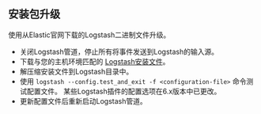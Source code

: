 ## 安装包升级

使用从Elastic官网下载的Logstash二进制文件升级。

- 关闭Logstash管道，停止所有将事件发送到Logstash的输入源。
- 下载与您的主机环境匹配的 [Logstash安装文件](https://www.elastic.co/cn/downloads/logstash)。
- 解压缩安装文件到Logstash目录中。
- 使用 `logstash --config.test_and_exit -f <configuration-file>` 命令测试配置文件。 某些Logstash插件的配置选项在6.x版本中已更改。
- 更新配置文件后重新启动Logstash管道。

